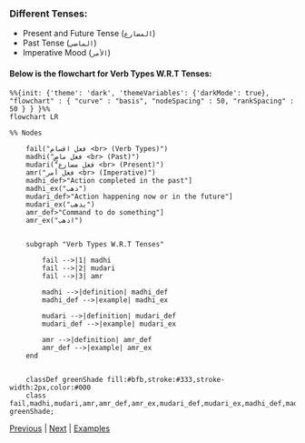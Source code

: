 ### Different Tenses:
- Present and Future Tense (`المضارع`)
- Past Tense (`الماضي`)
- Imperative Mood (`الأمر`)

#### Below is the flowchart for Verb Types W.R.T Tenses:

```mermaid
%%{init: {'theme': 'dark', 'themeVariables': {'darkMode': true}, "flowchart" : { "curve" : "basis", "nodeSpacing" : 50, "rankSpacing" : 50 } } }%%
flowchart LR

%% Nodes

    fail("فعل اقسام <br> (Verb Types)")
    madhi("فعل ماضٍ <br> (Past)")
    mudari("فعل مضارع <br> (Present)")
    amr("فعل أمر <br> (Imperative)")
    madhi_def>"Action completed in the past"]
    madhi_ex("ذهب")
    mudari_def>"Action happening now or in the future"]
    mudari_ex("يذهب")
    amr_def>"Command to do something"]
    amr_ex("اذهب")


    subgraph "Verb Types W.R.T Tenses"

        fail -->|1| madhi
        fail -->|2| mudari
        fail -->|3| amr

        madhi -->|definition| madhi_def
        madhi_def -->|example| madhi_ex

        mudari -->|definition| mudari_def
        mudari_def -->|example| mudari_ex

        amr -->|definition| amr_def
        amr_def -->|example| amr_ex
    end


    classDef greenShade fill:#bfb,stroke:#333,stroke-width:2px,color:#000
    class fail,madhi,mudari,amr,amr_def,amr_ex,mudari_def,mudari_ex,madhi_def,madhi_ex greenShade;
```

[Previous](../verb-types/readme.md) | [Next](../al-mudhari/readme.md) | [Examples](../examples.md)